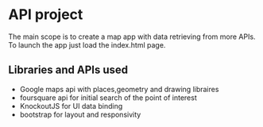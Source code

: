 # API project

The main scope is to create a map app with data retrieving from more APIs. To launch the app just load the index.html page.

## Libraries and APIs used
* Google maps api with places,geometry and drawing libraires
* foursquare api for initial search of the point of interest
* KnockoutJS for UI data binding
* bootstrap for layout and responsivity
